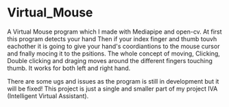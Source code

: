 # Virtual_Mouse
A Virtual Mouse program which I made with Mediapipe and open-cv. 
At first this program detects your hand 
Then if your index finger and thumb touvh eachother it is going to give your hand's coordiantions to the mouse cursor and fnally mocing it to the psitions.
The whole concept of moving, Clicking, Double clicking and draging moves around the different fingers touching thumb.
It works for both left and right hand.

There are some ugs and issues as the program is still in development but it will be fixed!
This project is just a single and smaller part of my project IVA (Intelligent Virtual Assistant).
